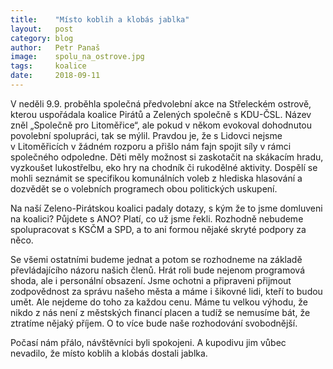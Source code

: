 ```yaml
---
title:    "Místo koblih a klobás jablka"
layout:	  post
category: blog
author:	  Petr Panaš
image:	  spolu_na_ostrove.jpg
tags:	  koalice
date:	  2018-09-11
---
```

V neděli 9.9. proběhla společná předvolební akce na Střeleckém ostrově, kterou uspořádala koalice Pirátů a  Zelených společně s KDU-ČSL. Název zněl „Společně pro Litoměřice“, ale pokud v někom evokoval dohodnutou povolební spolupráci, tak se mýlil. Pravdou je, že s Lidovci nejsme v Litoměřicích v žádném rozporu a přišlo nám fajn spojit síly v rámci společného odpoledne. Děti měly možnost si zaskotačit na skákacím hradu, vyzkoušet lukostřelbu, eko hry na chodník či rukodělné aktivity. Dospělí se mohli seznámit se specifikou komunálních voleb z hlediska hlasování a dozvědět se o volebních programech obou politických uskupení.

Na naší Zeleno-Pirátskou koalici padaly dotazy, s kým že to jsme domluveni na koalici? Půjdete s ANO? Platí, co už jsme řekli. Rozhodně nebudeme spolupracovat s KSČM a SPD, a to ani formou nějaké skryté podpory za něco. 

Se všemi ostatními budeme jednat a potom se rozhodneme na základě převládajícího názoru našich členů. Hrát roli bude nejenom programová shoda, ale i personální obsazení. Jsme ochotni a připraveni přijmout zodpovědnost za správu našeho města a máme i šikovné lidi, kteří to budou umět. Ale nejdeme do toho za každou cenu. Máme tu velkou výhodu, že nikdo z nás není z městských financí placen a tudíž se nemusíme bát, že ztratíme nějaký příjem. O to více bude naše rozhodování svobodnější.

Počasí nám přálo, návštěvníci byli spokojeni. A kupodivu jim vůbec nevadilo, že místo koblih a klobás dostali jablka. 

